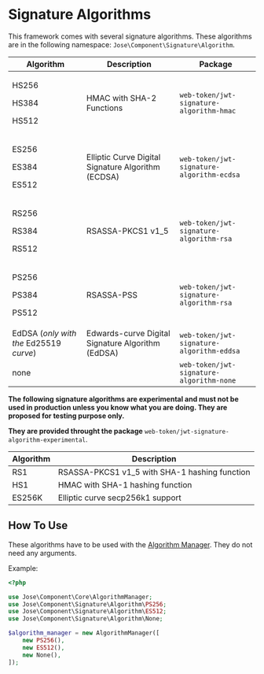 # Signature Algorithms

This framework comes with several signature algorithms. These algorithms are in the following namespace: `Jose\Component\Signature\Algorithm`.

| Algorithm                                   | Description                                        | Package                                   |
| ------------------------------------------- | -------------------------------------------------- | ----------------------------------------- |
| <p>HS256</p><p>HS384</p><p>HS512</p>        | HMAC with SHA-2 Functions                          | `web-token/jwt-signature-algorithm-hmac`  |
| <p></p><p>ES256</p><p>ES384</p><p>ES512</p> | Elliptic Curve Digital Signature Algorithm (ECDSA) | `web-token/jwt-signature-algorithm-ecdsa` |
| <p>RS256</p><p>RS384</p><p>RS512</p>        | RSASSA-PKCS1 v1\_5                                 | `web-token/jwt-signature-algorithm-rsa`   |
| <p>PS256</p><p>PS384</p><p>PS512</p>        | RSASSA-PSS                                         | `web-token/jwt-signature-algorithm-rsa`   |
| EdDSA (_only with the_ Ed25519 _curve_)     | Edwards-curve Digital Signature Algorithm (EdDSA)  | `web-token/jwt-signature-algorithm-eddsa` |
| none                                        |                                                    | `web-token/jwt-signature-algorithm-none`  |

**The following signature algorithms are experimental and must not be used in production unless you know what you are doing. They are proposed for testing purpose only.**

**They are provided throught the package** `web-token/jwt-signature-algorithm-experimental`.

| Algorithm | Description                                    |
| --------- | ---------------------------------------------- |
| RS1       | RSASSA-PKCS1 v1\_5 with SHA-1 hashing function |
| HS1       | HMAC with SHA-1 hashing function               |
| ES256K    | Elliptic curve secp256k1 support               |

## How To Use

These algorithms have to be used with the [Algorithm Manager](../algorithm-management-jwa.md). They do not need any arguments.

Example:

```php
<?php

use Jose\Component\Core\AlgorithmManager;
use Jose\Component\Signature\Algorithm\PS256;
use Jose\Component\Signature\Algorithm\ES512;
use Jose\Component\Signature\Algorithm\None;

$algorithm_manager = new AlgorithmManager([
    new PS256(),
    new ES512(),
    new None(),
]);
```
